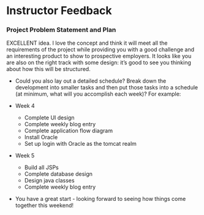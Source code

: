 # Instructor Feedback

### Project Problem Statement and Plan

EXCELLENT idea. I love the concept and think it will meet all the requirements of the project while providing you with a good challenge and an interesting product to show to prospective employers.  It looks like you are also on the right track with some design: it’s good to see you thinking about how this will be structured. 

* Could you also lay out a detailed schedule? Break down the development into smaller tasks and then put those tasks into a schedule (at minimum, what will you accomplish each week)? For example: 

* Week 4
    * Complete UI design
    * Complete weekly blog entry
    * Complete application flow diagram 
    * Install Oracle
    * Set up login with Oracle as the tomcat realm

* Week 5
    * Build all JSPs
    * Complete database design
    * Design java classes
    * Complete weekly blog entry

* You have a great start - looking forward to seeing how things come together this weekend!


